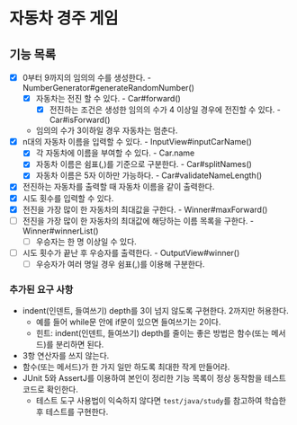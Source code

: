 # 자동차 경주 게임

## 기능 목록

- [x] 0부터 9까지의 임의의 수를 생성한다. - NumberGenerator#generateRandomNumber()
  - [x] 자동차는 전진 할 수 있다. - Car#forward()
    - [x] 전진하는 조건은 생성한 임의의 수가 4 이상일 경우에 전진할 수 있다. - Car#isForward()
  - 임의의 수가 3이하일 경우 자동차는 멈춘다.
- [x] n대의 자동차 이름을 입력할 수 있다. - InputView#inputCarName()
    - [x] 각 자동차에 이름을 부여할 수 있다. - Car.name
    - [x] 자동차 이름은 쉼표(,)를 기준으로 구분한다. - Car#splitNames()
    - [x] 자동차 이름은 5자 이하만 가능하다. - Car#validateNameLength()
- [x] 전진하는 자동차를 출력할 때 자동차 이름을 같이 출력한다.
- [x] 시도 횟수를 입력할 수 있다.
- [x] 전진을 가장 많이 한 자동차의 최대값을 구한다. - Winner#maxForward()
- [ ] 전진을 가장 많이 한 자동차의 최대값에 해당하는 이름 목록을 구한다. - Winner#winnerList()
  - [ ] 우승자는 한 명 이상일 수 있다.
- [ ] 시도 횟수가 끝난 후 우승자를 출력한다. - OutputView#winner()
  - [ ] 우승자가 여러 명일 경우 쉼표(,)를 이용해 구분한다.

### 추가된 요구 사항

- indent(인덴트, 들여쓰기) depth를 3이 넘지 않도록 구현한다. 2까지만 허용한다.
    - 예를 들어 while문 안에 if문이 있으면 들여쓰기는 2이다.
    - 힌트: indent(인덴트, 들여쓰기) depth를 줄이는 좋은 방법은 함수(또는 메서드)를 분리하면 된다.
- 3항 연산자를 쓰지 않는다.
- 함수(또는 메서드)가 한 가지 일만 하도록 최대한 작게 만들어라.
- JUnit 5와 AssertJ를 이용하여 본인이 정리한 기능 목록이 정상 동작함을 테스트 코드로 확인한다.
    - 테스트 도구 사용법이 익숙하지 않다면 `test/java/study`를 참고하여 학습한 후 테스트를 구현한다.